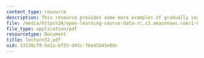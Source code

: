 ```yaml
---
content_type: resource
description: This resource provides some more examples of gradually varied flow profiles.
file: /media/https%3A/open-learning-course-data-rc.s3.amazonaws.com/1-060-engineering-mechanics-ii-spring-2006/13130cf95e1abf55d45cf6e45b43e80c_lecture32.pdf
file_type: application/pdf
resourcetype: Document
title: lecture32.pdf
uid: 13130cf9-5e1a-bf55-d45c-f6e45b43e80c
---
```


